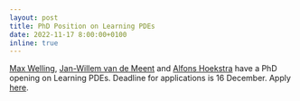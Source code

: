 ```yaml
---
layout: post
title: PhD Position on Learning PDEs   
date: 2022-11-17 8:00:00+0100
inline: true
---
```


[Max Welling](people/MaxWelling/), [Jan-Willem van de Meent](people/JanWillemVanDeMeent/) and [Alfons Hoekstra](https://scholar.google.com/citations?user=CiO_awsAAAAJ) have a PhD opening on Learning PDEs. Deadline for applications is 16 December. Apply [here](https://vacatures.uva.nl/UvA/job/PhD-Position-in-Learning-PDEs-from-Data/759044402/). 